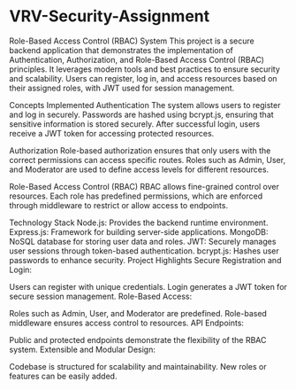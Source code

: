 # VRV-Security-Assignment
Role-Based Access Control (RBAC) System
This project is a secure backend application that demonstrates the implementation of Authentication, Authorization, and Role-Based Access Control (RBAC) principles. It leverages modern tools and best practices to ensure security and scalability. Users can register, log in, and access resources based on their assigned roles, with JWT used for session management.

Concepts Implemented
Authentication
The system allows users to register and log in securely. Passwords are hashed using bcrypt.js, ensuring that sensitive information is stored securely. After successful login, users receive a JWT token for accessing protected resources.

Authorization
Role-based authorization ensures that only users with the correct permissions can access specific routes. Roles such as Admin, User, and Moderator are used to define access levels for different resources.

Role-Based Access Control (RBAC)
RBAC allows fine-grained control over resources. Each role has predefined permissions, which are enforced through middleware to restrict or allow access to endpoints.

Technology Stack
Node.js: Provides the backend runtime environment.
Express.js: Framework for building server-side applications.
MongoDB: NoSQL database for storing user data and roles.
JWT: Securely manages user sessions through token-based authentication.
bcrypt.js: Hashes user passwords to enhance security.
Project Highlights
Secure Registration and Login:

Users can register with unique credentials.
Login generates a JWT token for secure session management.
Role-Based Access:

Roles such as Admin, User, and Moderator are predefined.
Role-based middleware ensures access control to resources.
API Endpoints:

Public and protected endpoints demonstrate the flexibility of the RBAC system.
Extensible and Modular Design:

Codebase is structured for scalability and maintainability.
New roles or features can be easily added.
